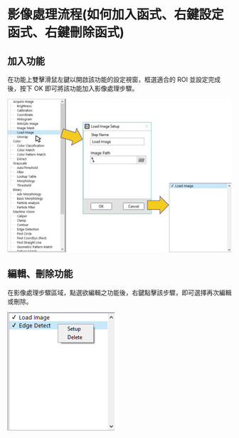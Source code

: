 # 影像處理流程\(如何加入函式、右鍵設定函式、右鍵刪除函式\)

## 加入功能

在功能上雙擊滑鼠左鍵以開啟該功能的設定視窗，框選適合的 ROI 並設定完成後，按下 OK 即可將該功能加入影像處理步驟。

![](../.gitbook/assets/tu-pian-45.png)

## 編輯、刪除功能

在影像處理步驟區域，點選欲編輯之功能後，右鍵點擊該步驟，即可選擇再次編輯或刪除。

![](../.gitbook/assets/2019-02-22-1.png)

